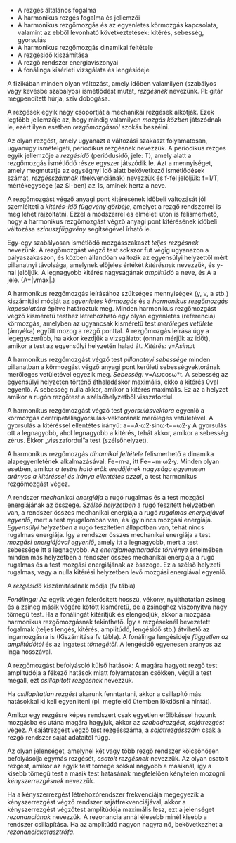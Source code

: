  - A rezgés általános fogalma
 - A harmonikus rezgés fogalma és jellemzői
 - A harmonikus rezgőmozgás és az egyenletes körmozgás kapcsolata, valamint az ebből levonható következtetések: kitérés, sebesség, gyorsulás
 - A harmonikus rezgőmozgás dinamikai feltétele
 - A rezgésidő kiszámítása
 - A rezgő rendszer energiaviszonyai
 - A fonálinga kísérleti vizsgálata és lengésideje

A fizikában minden olyan változást, amely időben valamilyen (szabályos vagy kevésbé szabályos) ismétlődést mutat, *rezgésnek* nevezünk. Pl: gitár megpendített húrja, szív dobogása.

A rezgések egyik nagy csoportját a mechanikai rezgések alkotják. Ezek legfőbb jellemzője az, hogy mindig valamilyen *mozgás közben* játszódnak le, ezért ilyen esetben *rezgőmozgásról* szokás beszélni.

Az olyan rezgést, amely ugyanazt a változási szakaszt folyamatosan, ugyanúgy ismételgeti, periodikus rezgésnek nevezzük. A periodikus rezgés egyik jellemzője a *rezgésidő* (periódusidő, jele: T), amely alatt a rezgőmozgás ismétlődő része egyszer játszódik le. Azt a mennyiséget, amely megmutatja az egységnyi idő alatt bekövetkező ismétlődések számát, *rezgésszámnak* (frekvenciának) nevezzük és f-fel jelöljük: f=1/T, mértékegysége (az SI-ben) az 1s, aminek hertz a neve.

A rezgőmozgást végző anyagi pont kitérésének időbeli változását jól szemlélteti a *kitérés–idő függvény görbéje*, amelyet a rezgő rendszerrel is meg lehet rajzoltatni. Ezzel a módszerrel és elméleti úton is felismerhető, hogy a harmonikus rezgőmozgást végző anyagi pont kitérésének időbeli változása *szinuszfüggvény* segítségével írható le.

Egy-egy szabályosan ismétlődő mozgásszakaszt *teljes rezgésnek* nevezünk. A rezgőmozgást végző test sokszor fut végig ugyanazon a pályaszakaszon, és közben állandóan változik az egyensúlyi helyzettől mért pillanatnyi távolsága, amelynek előjeles értékét *kitérésnek* nevezzük, és y-nal jelöljük. A legnagyobb kitérés nagyságának *amplitúdó* a neve, és A a jele. (A=|ymax⁡|.)

A harmonikus rezgőmozgás leírásához szükséges mennyiségek (y, v, a stb.) kiszámítási módját az *egyenletes körmozgás* és a *harmonikus rezgőmozgás kapcsolatára* építve határoztuk meg. Minden harmonikus rezgőmozgást végző kisméretű testhez létrehozható egy olyan egyenletes (referencia) körmozgás, amelyben az ugyancsak kisméretű test *merőleges vetülete* (árnyéka) együtt mozog a rezgő ponttal. A rezgőmozgás leírása úgy a legegyszerűbb, ha akkor kezdjük a vizsgálatot (onnan mérjük az időt), amikor a test az egyensúlyi helyzetén halad át. *Kitérés:* y=A*sinω*t

A harmonikus rezgőmozgást végző test *pillanatnyi sebessége* minden pillanatban a körmozgást végző anyagi pont kerületi sebességvektorának merőleges vetületével egyezik meg. *Sebesség:* v=A*ω*cosω*t. A sebesség az egyensúlyi helyzeten történő áthaladáskor maximális, ekko a kitérés 0val egyenlő. A sebesség nulla akkor, amikor a kitérés maximális. Ez az a helyzet amikor a rugón rezgőtest a szélsőhelyzetből visszafordul.

A harmonikus rezgőmozgást végző test *gyorsulásvektora* egyenlő a körmozgás centripetálisgyorsulás-vektorának merőleges vetületével. A gyorsulás a kitéréssel ellentétes irányú: a=−A⋅ω2⋅sinω⋅t=−ω2⋅y A gyorsulás ott a legnagyobb, ahol legnagyobb a kitérés, tehát akkor, amikor a sebesség zérus. Ekkor „visszafordul”a test (szélsőhelyzet).

A harmonikus rezgőmozgás *dinamikai feltétele* felismerhető a dinamika alapegyenletének alkalmazásával: Fe=m⋅a, itt Fe=−m⋅ω2⋅y. Minden olyan esetben, amikor *a testre ható erők eredőjének nagysága egyenesen arányos a kitéréssel és iránya ellentétes azzal*, a test harmonikus rezgőmozgást végez.

A rendszer *mechanikai energiája* a rugó rugalmas és a test mozgási energiájának az összege. *Szélső helyzetben* a rugó feszített helyzetben van, a rendszer összes mechanikai energiája a rugó *rugalmas energiájával egyenlő*, mert a test nyugalomban van, és így nincs mozgási energiája. *Egyensúlyi helyzetben* a rugó feszítetlen állapotban van, tehát nincs rugalmas energiája. Így a rendszer összes mechanikai energiája a test *mozgási energiájával egyenlő*, amely itt a legnagyobb, mert a test sebessége itt a legnagyobb. Az *energiamegmaradás törvénye* értelmében minden más helyzetben a rendszer összes mechanikai energiája a rugó rugalmas és a test mozgási energiájának az összege. Ez a szélső helyzeti rugalmas, vagy a nulla kitérési helyzetben levő mozgási energiával egyenlő.

A *rezgésidő* kiszámításának módja (fv tábla)

*Fonálinga:* Az egyik végén felerősített hosszú, vékony, nyújthatatlan zsineg és a zsineg másik végére kötött kisméretű, de a zsineghez viszonyítva nagy tömegű test. Ha a fonálingát kitérítjük és elengedjük, akkor  a mozgása harmonikus rezgőmozgásnak tekinthető. Így a rezgéseknél bevezetett fogalmak (teljes lengés, kitérés, amplitúdó, lengésidő stb.) átvihető az ingamozgásra is (Kiszámítása fv tábla). A fonálinga lengésideje *független az amplitúdótól* és az ingatest *tömegétől*. A lengésidő egyenesen arányos az inga hosszával.

A rezgőmozgást befolyásoló külső hatások: A magára hagyott rezgő test amplitúdója a fékező hatások miatt folyamatosan csökken, végül a test megáll, ezt *csillapított rezgésnek* nevezzük.

Ha *csillapítatlan rezgést* akarunk fenntartani, akkor a csillapító más hatásokkal ki kell egyenlíteni (pl. megfelelő ütemben lökdösni a hintát).

Amikor egy rezgésre képes rendszert csak egyetlen erőlökéssel hozunk mozgásba és utána magára hagyjuk, akkor az *szabadrezgést, sajátrezgést* végez. A sajátrezgést végző test rezgésszáma, a *sajátrezgésszám* csak a rezgő rendszer saját adataitól függ.

Az olyan jelenséget, amelynél két vagy több rezgő rendszer kölcsönösen befolyásolja egymás rezgését, *csatolt rezgésnek* nevezzük. Az olyan csatolt rezgést, amikor az egyik test tömege sokkal nagyobb a másiknál, így a kisebb tömegű test a másik test hatásának megfelelően kénytelen mozogni *kényszerrezgésnek* nevezzük.

Ha a kényszerrezgést létrehozórendszer frekvenciája megegyezik a kényszerrezgést végző rendszer sajátfrekvenciájával, akkor a kényszerrezgést végzőtest amplitúdója maximális lesz, ezt a jelenséget *rezonanciának* nevezzük. A rezonancia annál élesebb minél kisebb a rendszer csillapítása. Ha az amplitúdó nagyon nagyra nő, bekövetkezhet a *rezonanciakatasztrófa*.

